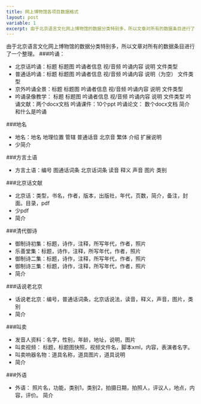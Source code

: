 ```yaml
---
title: 网上博物馆各项目数据格式
layout: post
variable: 1
excerpt: 由于北京语言文化网上博物馆的数据分类特别多，所以文章对所有的数据条目进行了一个整理...
---
```

由于北京语言文化网上博物馆的数据分类特别多，所以文章对所有的数据条目进行了一个整理。
###吟诵：
* 北京话吟诵：标题    标题图    吟诵者信息     视/音频    吟诵内容    说明    文件类型
* 普通话吟诵：标题    标题图    吟诵者信息     视/音频    吟诵内容    说明（为空）    文件类型
* 京外吟诵全景：标题    标题图    吟诵者信息     视/音频    吟诵内容    说明    文件类型
* 吟诵录像教学： 标题    标题图    吟诵者信息     视/音频    吟诵内容    说明    文件类型
吟诵文献：两个docx文档
吟诵课件：10个ppt
吟诵论文： 数个docx文档
简介和什么是吟诵

###地名
* 地名：地名  地理位置   管辖   普通话音    北京音    繁体   介绍    扩展说明
* 少简介

###方言土语
* 方言土语：编号  图通话词条  北京话词条   读音   释义    声音   图片   类别

###北京话文献
* 北京话：类型，书名，作者，版本，出版社，年代，页数，简介，备注，封面。目录，pdf
* 少pdf
* 简介

###清代御诗
* 御制诗初集：标题，诗作，注释，所写年代，作者，照片
* 乐善堂集：标题，诗作，注释，所写年代，作者，照片
* 御制诗二集：标题，诗作，注释，所写年代，作者，照片
* 御制诗三集：标题，诗作，注释，所写年代，作者，照片
* 简介

###话说老北京
* 话说老北京：编号，普通话词条，北京话说法，读音，释义，声音，图片，类别
* 简介

###叫卖
* 发音人资料：名字，性别，年龄，地址，说明，图片
* 叫卖视频： 标题，标题图快照，视频文件名，脚本xml，内容，表演者名字。 
* 叫卖响器名物：道具名称，道具图片，道具说明 
* 简介

###外语
* 外语： 照片名，功能，类别1，类别2，拍摄日期，拍照人，评议人，地点，内容，评价。
简介

     
